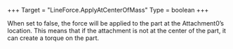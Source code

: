 +++
Target = "LineForce.ApplyAtCenterOfMass"
Type = boolean
+++

When set to false, the force will be applied to the part at the Attachment0’s location. This means that if the attachment is not at the center of the part, it can create a torque on the part.
